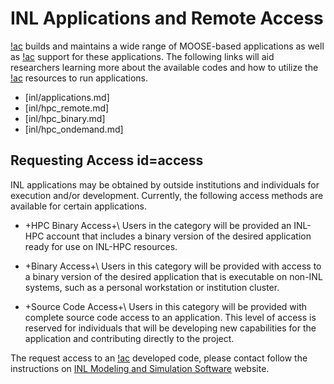 # INL Applications and Remote Access

[!ac](INL) builds and maintains a wide range of MOOSE-based applications as well as [!ac](HPC)
support for these applications. The following links will aid researchers learning more about the
available codes and how to utilize the [!ac](INL) resources to run applications.

- [inl/applications.md]
- [inl/hpc_remote.md]
- [inl/hpc_binary.md]
- [inl/hpc_ondemand.md]


## Requesting Access id=access

INL applications may be obtained by outside institutions and individuals for execution and/or
development. Currently, the following access methods are available for certain applications.

- +HPC Binary Access+\\
  Users in the category will be provided an INL-HPC account that includes a binary version of
  the desired application ready for use on INL-HPC resources.

- +Binary Access+\\
  Users in this category will be provided with access to a binary version of the desired
  application that is executable on non-INL systems, such as a personal workstation or institution
  cluster.

- +Source Code Access+\\
  Users in this category will be provided with complete source code access to an application. This
  level of access is reserved for individuals that will be developing new capabilities for the
  application and contributing directly to the project.


The request access to an [!ac](INL) developed code, please contact follow the instructions
on [INL Modeling and Simulation Software](https://modsimcode.inl.gov/SitePages/Home.aspx) website.
